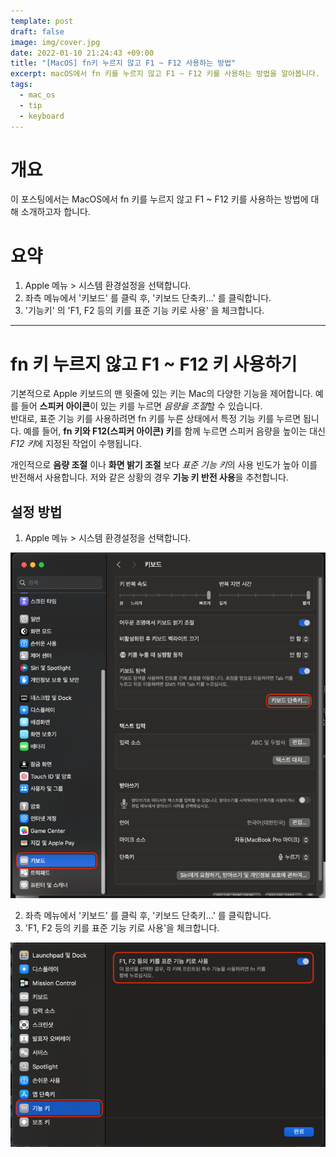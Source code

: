 ```yaml
---
template: post
draft: false
image: img/cover.jpg
date: 2022-01-10 21:24:43 +09:00
title: "[MacOS] fn키 누르지 않고 F1 ~ F12 사용하는 방법"
excerpt: macOS에서 fn 키를 누르지 않고 F1 ~ F12 키를 사용하는 방법을 알아봅니다.
tags:
  - mac_os
  - tip
  - keyboard
---
```


# 개요
 이 포스팅에서는 MacOS에서 fn 키를 누르지 않고 F1 ~ F12 키를 사용하는 방법에 대해 소개하고자 합니다.

# 요약
1. Apple 메뉴 > 시스템 환경설정을 선택합니다.
2. 좌측 메뉴에서 '키보드' 를 클릭 후, '키보드 단축키...' 를 클릭합니다.
3. '기능키' 의 'F1, F2 등의 키를 표준 기능 키로 사용' 을 체크합니다.

---

# fn 키 누르지 않고 F1 ~ F12 키 사용하기
 기본적으로 Apple 키보드의 맨 윗줄에 있는 키는 Mac의 다양한 기능을 제어합니다.
예를 들어 **스피커 아이콘**이 있는 키를 누르면 *음량을 조절*할 수 있습니다.  
반대로, 표준 기능 키를 사용하려면 fn 키를 누른 상태에서 특정 기능 키를 누르면 됩니다.
예를 들어, **fn 키와 F12(스피커 아이콘) 키**를 함께 누르면 스피커 음량을 높이는 대신 *F12 키*에 지정된 작업이 수행됩니다.

 개인적으로 **음량 조절** 이나 **화면 밝기 조절** 보다 *표준 기능 키*의 사용 빈도가 높아 이를 반전해서 사용합니다.
저와 같은 상황의 경우 **기능 키 반전 사용**을 추천합니다.

## 설정 방법
1. Apple 메뉴 > 시스템 환경설정을 선택합니다.

![setting-keyboard](img/setting-keyboard.png)

2. 좌측 메뉴에서 '키보드' 를 클릭 후, '키보드 단축키...' 를 클릭합니다.
3. 'F1, F2 등의 키를 표준 기능 키로 사용'을 체크합니다.

![use-function-keys-with-fn-key](img/use-function-keys-with-fn-key.png)
